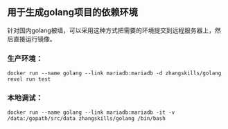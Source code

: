 ## 用于生成golang项目的依赖环境

针对国内golang被墙，可以采用这种方式把需要的环境提交到远程服务器上，然后直接运行镜像。

### 生产环境：
`docker run --name golang --link mariadb:mariadb -d zhangskills/golang revel run test`

### 本地调试：
`docker run --name golang --link mariadb:mariadb -it -v /data:/gopath/src/data zhangskills/golang /bin/bash`